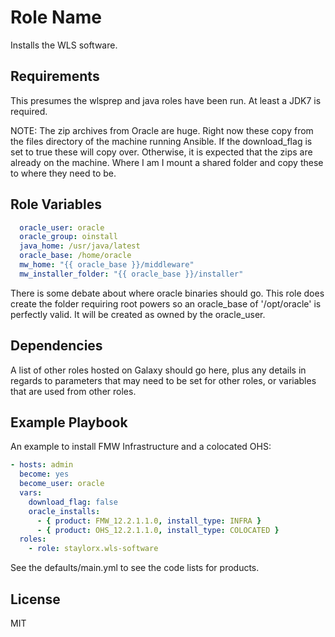 Role Name
=========

Installs the WLS software.

Requirements
------------

This presumes the wlsprep and java roles have been run. At least a JDK7 is required.

NOTE: The zip archives from Oracle are huge. Right now these copy from the files directory of the machine running Ansible. If the download_flag is set to true these will copy over. Otherwise, it is expected that the zips are already on the machine. Where I am I mount a shared folder and copy these to where they need to be.

Role Variables
--------------

```yaml
  oracle_user: oracle
  oracle_group: oinstall 
  java_home: /usr/java/latest
  oracle_base: /home/oracle
  mw_home: "{{ oracle_base }}/middleware"
  mw_installer_folder: "{{ oracle_base }}/installer"
```

There is some debate about where oracle binaries should go. This role does create the folder requiring root powers so an oracle_base of '/opt/oracle' is perfectly valid. It will be created as owned by the oracle_user.

Dependencies
------------

A list of other roles hosted on Galaxy should go here, plus any details in regards to parameters that may need to be set for other roles, or variables that are used from other roles.

Example Playbook
----------------

An example to install FMW Infrastructure and a colocated OHS:

```yaml
- hosts: admin
  become: yes
  become_user: oracle
  vars:
    download_flag: false
    oracle_installs:
      - { product: FMW_12.2.1.1.0, install_type: INFRA }
      - { product: OHS_12.2.1.1.0, install_type: COLOCATED }
  roles:
    - role: staylorx.wls-software
```

See the defaults/main.yml to see the code lists for products.

License
-------

MIT

